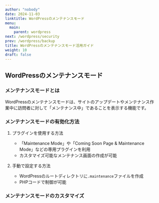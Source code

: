 ```yaml
---
author: "nobody"
date: 2024-11-03
linktitle: WordPressのメンテナンスモード
menu:
  main:
    parent: wordpress
next: /wordpress/security
prev: /wordpress/backup
title: WordPressのメンテナンスモード活用ガイド
weight: 10
draft: false
---
```



## WordPressのメンテナンスモード

### メンテナンスモードとは

WordPressのメンテナンスモードは、サイトのアップデートやメンテナンス作業中に訪問者に対して「メンテナンス中」であることを表示する機能です。

### メンテナンスモードの有効化方法

1. プラグインを使用する方法
   - 「Maintenance Mode」や「Coming Soon Page & Maintenance Mode」などの専用プラグインを利用
   - カスタマイズ可能なメンテナンス画面の作成が可能

2. 手動で設定する方法
   - WordPressのルートディレクトリに`.maintenance`ファイルを作成
   - PHPコードで制御が可能

### メンテナンスモードのカスタマイズ
